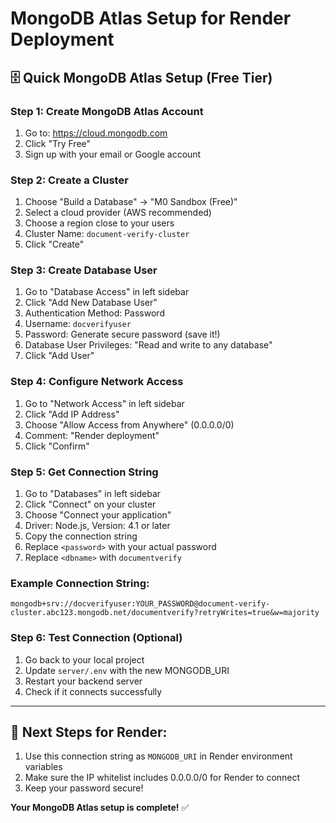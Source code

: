 # MongoDB Atlas Setup for Render Deployment

## 🗄️ Quick MongoDB Atlas Setup (Free Tier)

### Step 1: Create MongoDB Atlas Account
1. Go to: https://cloud.mongodb.com
2. Click "Try Free"
3. Sign up with your email or Google account

### Step 2: Create a Cluster
1. Choose "Build a Database" → "M0 Sandbox (Free)"
2. Select a cloud provider (AWS recommended)
3. Choose a region close to your users
4. Cluster Name: `document-verify-cluster`
5. Click "Create"

### Step 3: Create Database User
1. Go to "Database Access" in left sidebar
2. Click "Add New Database User"
3. Authentication Method: Password
4. Username: `docverifyuser`
5. Password: Generate secure password (save it!)
6. Database User Privileges: "Read and write to any database"
7. Click "Add User"

### Step 4: Configure Network Access
1. Go to "Network Access" in left sidebar
2. Click "Add IP Address"
3. Choose "Allow Access from Anywhere" (0.0.0.0/0)
4. Comment: "Render deployment"
5. Click "Confirm"

### Step 5: Get Connection String
1. Go to "Databases" in left sidebar
2. Click "Connect" on your cluster
3. Choose "Connect your application"
4. Driver: Node.js, Version: 4.1 or later
5. Copy the connection string
6. Replace `<password>` with your actual password
7. Replace `<dbname>` with `documentverify`

### Example Connection String:
```
mongodb+srv://docverifyuser:YOUR_PASSWORD@document-verify-cluster.abc123.mongodb.net/documentverify?retryWrites=true&w=majority
```

### Step 6: Test Connection (Optional)
1. Go back to your local project
2. Update `server/.env` with the new MONGODB_URI
3. Restart your backend server
4. Check if it connects successfully

---

## 🚀 Next Steps for Render:
1. Use this connection string as `MONGODB_URI` in Render environment variables
2. Make sure the IP whitelist includes 0.0.0.0/0 for Render to connect
3. Keep your password secure!

**Your MongoDB Atlas setup is complete!** ✅
